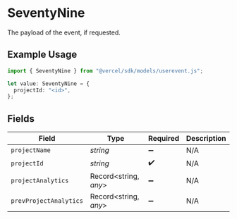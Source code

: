 # SeventyNine

The payload of the event, if requested.

## Example Usage

```typescript
import { SeventyNine } from "@vercel/sdk/models/userevent.js";

let value: SeventyNine = {
  projectId: "<id>",
};
```

## Fields

| Field                  | Type                   | Required               | Description            |
| ---------------------- | ---------------------- | ---------------------- | ---------------------- |
| `projectName`          | *string*               | :heavy_minus_sign:     | N/A                    |
| `projectId`            | *string*               | :heavy_check_mark:     | N/A                    |
| `projectAnalytics`     | Record<string, *any*>  | :heavy_minus_sign:     | N/A                    |
| `prevProjectAnalytics` | Record<string, *any*>  | :heavy_minus_sign:     | N/A                    |